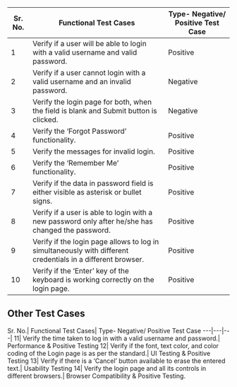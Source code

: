 
Sr. No.|	Functional Test Cases|	Type- Negative/ Positive Test Case
---|---|---|
1|	Verify if a user will be able to login with a valid username and valid password.|	Positive
2|	Verify if a user cannot login with a valid username and an invalid password.|	Negative
3|	Verify the login page for both, when the field is blank and Submit button is clicked.|	Negative
4|	Verify the ‘Forgot Password’ functionality.|	Positive
5|	Verify the messages for invalid login.|	Positive
6|	Verify the ‘Remember Me’ functionality.|	Positive
7|	Verify if the data in password field is either visible as asterisk or bullet signs.|	Positive
8|	Verify if a user is able to login with a new password only after he/she has changed the password.|	Positive
9|	Verify if the login page allows to log in simultaneously with different credentials in a different browser.|	Positive
10|	Verify if the ‘Enter’ key of the keyboard is working correctly on the login page.|	Positive
<h2>Other Test Cases</h2>
Sr. No.|	Functional Test Cases|	Type- Negative/ Positive Test Case
---|---|---|
11|	Verify the time taken to log in with a valid username and password.|	Performance & Positive Testing
12|	Verify if the font, text color, and color coding of the Login page is as per the standard.|	UI Testing & Positive Testing
13|	Verify if there is a ‘Cancel’ button available to erase the entered text.|	Usability Testing
14|	Verify the login page and all its controls in different browsers.|	Browser Compatibility & Positive Testing.